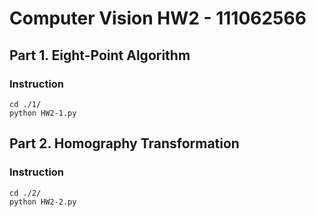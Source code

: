 # Computer Vision HW2 - 111062566

## Part 1. Eight-Point Algorithm

### Instruction

```shell
cd ./1/
python HW2-1.py 
```


## Part 2. Homography Transformation

### Instruction

```shell
cd ./2/
python HW2-2.py 
```

